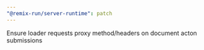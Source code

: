 ```yaml
---
"@remix-run/server-runtime": patch
---
```


Ensure loader requests proxy method/headers on document acton submissions
